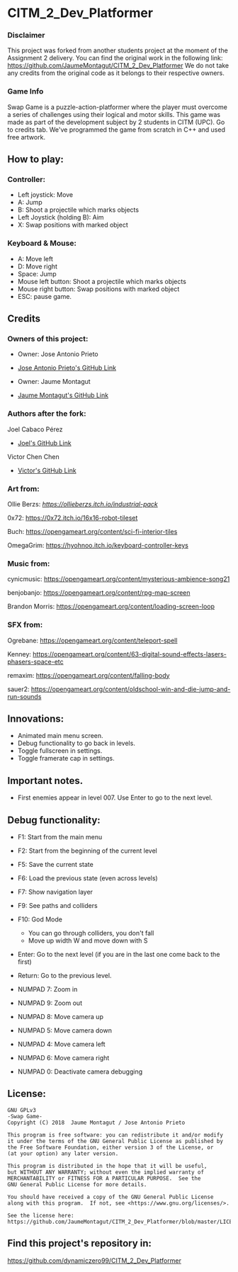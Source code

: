 ﻿# CITM_2_Dev_Platformer

### Disclaimer
This project was forked from another students project at the moment of the Assignment 2 delivery. 
You can find the original work in the following link: https://github.com/JaumeMontagut/CITM_2_Dev_Platformer
We do not take any credits from the original code as it belongs to their respective owners.

### Game Info
Swap Game is a puzzle-action-platformer where the player must overcome a series of challenges using their logical and motor skills. 
This game was made as part of the development subject by 2 students in CITM (UPC). Go to credits tab.
We've programmed the game from scratch in C++ and used free artwork.

## How to play:
### Controller:
- Left joystick: Move
- A: Jump
- B: Shoot a projectile which marks objects
- Left Joystick (holding B): Aim
- X: Swap positions with marked object

### Keyboard & Mouse:
- A: Move left
- D: Move right
- Space: Jump
- Mouse left button: Shoot a projectile which marks objects
- Mouse right button: Swap positions with marked object
- ESC: pause game.

## Credits
### Owners of this project:
- Owner: Jose Antonio Prieto
- [Jose Antonio Prieto's GitHub Link](https://github.com/peterMcP)

- Owner: Jaume Montagut
- [Jaume Montagut's GitHub Link](https://github.com/JaumeMontagut)

### Authors after the fork:

Joel Cabaco Pérez
   - [Joel's GitHub Link](https://github.com/dynamiczero99)
   
Victor Chen Chen
   - [Victor's GitHub Link](https://github.com/Scarzard)

### Art from:

Ollie Berzs: _https://ollieberzs.itch.io/industrial-pack_

0x72: https://0x72.itch.io/16x16-robot-tileset

Buch: https://opengameart.org/content/sci-fi-interior-tiles

OmegaGrim: https://hyohnoo.itch.io/keyboard-controller-keys

### Music from:
  
cynicmusic: https://opengameart.org/content/mysterious-ambience-song21

benjobanjo: https://opengameart.org/content/rpg-map-screen

Brandon Morris: https://opengameart.org/content/loading-screen-loop

### SFX from:
  
Ogrebane: https://opengameart.org/content/teleport-spell

Kenney: https://opengameart.org/content/63-digital-sound-effects-lasers-phasers-space-etc

remaxim: https://opengameart.org/content/falling-body

sauer2: https://opengameart.org/content/oldschool-win-and-die-jump-and-run-sounds


## Innovations:
- Animated main menu screen.
- Debug functionality to go back in levels.
- Toggle fullscreen in settings.
- Toggle framerate cap in settings.


## Important notes.
- First enemies appear in level 007. Use Enter to go to the next level.


## Debug functionality:
- F1: ​Start from the main menu
- F2: ​Start from the beginning of the current level
- F5: ​Save the current state
- F6: ​Load the previous state (even across levels)
- F7: Show navigation layer
- F9​: See paths and colliders
- F10​: God Mode
  - You can go through colliders, you don't fall
  - Move up width W and move down with S
- Enter: Go to the next level (if you are in the last one come back to the first)
- Return: Go to the previous level.

- NUMPAD 7: Zoom in
- NUMPAD 9: Zoom out
- NUMPAD 8: Move camera up
- NUMPAD 5: Move camera down
- NUMPAD 4: Move camera left
- NUMPAD 6: Move camera right
- NUMPAD 0: Deactivate camera debugging

## License:
	GNU GPLv3
	-Swap Game- 
    Copyright (C) 2018  Jaume Montagut / Jose Antonio Prieto

    This program is free software: you can redistribute it and/or modify
    it under the terms of the GNU General Public License as published by
    the Free Software Foundation, either version 3 of the License, or
    (at your option) any later version.

    This program is distributed in the hope that it will be useful,
    but WITHOUT ANY WARRANTY; without even the implied warranty of
    MERCHANTABILITY or FITNESS FOR A PARTICULAR PURPOSE.  See the
    GNU General Public License for more details.

    You should have received a copy of the GNU General Public License
    along with this program.  If not, see <https://www.gnu.org/licenses/>.
	
	See the license here: https://github.com/JaumeMontagut/CITM_2_Dev_Platformer/blob/master/LICENSE

## Find this project's repository in:
https://github.com/dynamiczero99/CITM_2_Dev_Platformer
